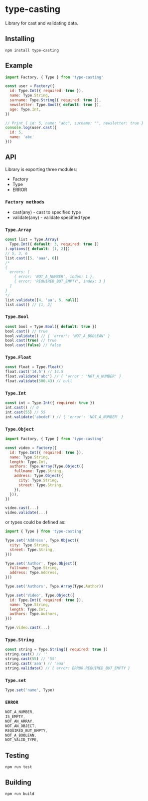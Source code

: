 # type-casting

Library for cast and validating data.

## Installing
```
npm install type-casting
```

## Example

```js
import Factory, { Type } from 'type-casting'

const user = Factory({
  id: Type.Int({ required: true }),
  name: Type.String,
  surname: Type.String({ required: true }),
  newsletter: Type.Bool({ default: true }),
  age: Type.Int,
})

// Print { id: 5, name: "abc", surname: "", newsletter: true }
console.log(user.cast({
  id: 5,
  name: 'abc'
}))
```

## API
Library is exporting three modules:
- Factory
- Type
- ERROR

### `Factory methods`
- cast(any) - cast to specified type
- validate(any) - validate specified type

### `Type.Array`
```js
const list = Type.Array(
  Type.Int({ default: 3, required: true })
).options({ default: [1, 2]})
// 5, 3, 6
list.cast([5, 'aaa', 6])
/*
{ 
  errors: [
    { error: 'NOT_A_NUMBER', index: 1 },
    { error: 'REQUIRED_BUT_EMPTY', index: 3 }
  ]
}
*/
list.validate([4, 'aa', 5, null])
list.cast() // [1, 2]
```

### `Type.Bool`
```js
const bool = Type.Bool({ default: true })
bool.cast() // true
bool.validate() // { 'error': 'NOT_A_BOOLEAN' }
bool.cast(true) // true
bool.cast(false) // false
```

### `Type.Float`
```js
const float = Type.Float()
float.cast('14.5') // 14.5
float.validate('abc') // { 'error': 'NOT_A_NUMBER' }
float.validate(500.43) // null
```

### `Type.Int`
```js
const int = Type.Int({ required: true })
int.cast() // 0
int.cast(55) // 55
int.validate('abcdef') // { 'error': 'NOT_A_NUMBER' }
```

### `Type.Object`
```js
import Factory, { Type } from 'type-casting'

const video = Factory({
  id: Type.Int({ required: true }),
  name: Type.String,
  length: Type.Int,
  authors: Type.Array(Type.Object({
    fullname: Type.String,
    address: Type.Object({
      city: Type.String,
      street: Type.String,
    }),
  })),
})

video.cast(...)
video.validate(...)
```

or types could be defined as:

```js
import { Type } from 'type-casting'

Type.set('Address', Type.Object({
  city: Type.String,
  street: Type.String,
}))

Type.set('Author', Type.Object({
  fullname: Type.String,
  address: Type.Address,
}))

Type.set('Authors', Type.Array(Type.Author))

Type.set('Video', Type.Object({
  id: Type.Int({ required: true }),
  name: Type.String,
  length: Type.Int,
  authors: Type.Authors,
}))

Type.Video.cast(...)
```

### `Type.String`
```js
const string = Type.String({ required: true })
string.cast() // ''
string.cast(55) // '55'
string.cast('aaa') // 'aaa'
string.validate() // { error: ERROR.REQUIRED_BUT_EMPTY }
```

### `Type.set`
```js
Type.set('name', Type)
```

### `ERROR`
```js
NOT_A_NUMBER,
IS_EMPTY,
NOT_AN_ARRAY,
NOT_AN_OBJECT,
REQUIRED_BUT_EMPTY,
NOT_A_BOOLEAN,
NOT_VALID_TYPE,
```

## Testing
```
npm run test
```

## Building
```
npm run build
```